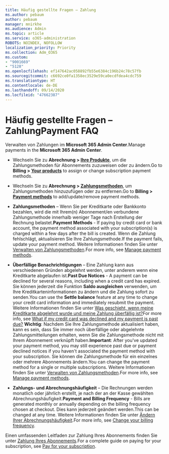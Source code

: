```yaml
---
title: Häufig gestellte Fragen – Zahlung
ms.author: pebaum
author: pebaum
manager: mnirkhe
ms.audience: Admin
ms.topic: article
ms.service: o365-administration
ROBOTS: NOINDEX, NOFOLLOW
localization_priority: Priority
ms.collection: Adm_O365
ms.custom:
- "9001669"
- "5128"
ms.openlocfilehash: ef147642ac058892fb55e6384c196b24c78c57fb
ms.sourcegitcommit: c6692ce0fa1358ec3529e59ca0ecdfdea4cdc759
ms.translationtype: HT
ms.contentlocale: de-DE
ms.lasthandoff: 09/14/2020
ms.locfileid: "47662387"
---
```

# <a name="payment-faq"></a><span data-ttu-id="d3c84-102">Häufig gestellte Fragen – Zahlung</span><span class="sxs-lookup"><span data-stu-id="d3c84-102">Payment FAQ</span></span>

<span data-ttu-id="d3c84-103">Verwalten von Zahlungen im **Microsoft 365 Admin Center**.</span><span class="sxs-lookup"><span data-stu-id="d3c84-103">Manage payments in the **Microsoft 365 Admin Center**.</span></span> 

- <span data-ttu-id="d3c84-104">Wechseln Sie zu **Abrechnung > [Ihre Produkte](https://go.microsoft.com/fwlink/p/?linkid=842054)**, um die Zahlungsmethoden für Abonnements zuzuweisen oder zu ändern.</span><span class="sxs-lookup"><span data-stu-id="d3c84-104">Go to **Billing > [Your products](https://go.microsoft.com/fwlink/p/?linkid=842054)** to assign or change subscription payment methods.</span></span>
- <span data-ttu-id="d3c84-105">Wechseln Sie zu **Abrechnung > [Zahlungsmethoden](https://go.microsoft.com/fwlink/p/?linkid=2018806)**, um Zahlungsmethoden hinzuzufügen oder zu entfernen.</span><span class="sxs-lookup"><span data-stu-id="d3c84-105">Go to **Billing > [Payment methods](https://go.microsoft.com/fwlink/p/?linkid=2018806)** to add/update/remove payment methods.</span></span>

- <span data-ttu-id="d3c84-106">**Zahlungsmethoden** – Wenn Sie per Kreditkarte oder Bankkonto bezahlen, wird die mit Ihrem(n) Abonnement/en verbundene Zahlungsmethode innerhalb weniger Tage nach Erstellung der Rechnung belastet.</span><span class="sxs-lookup"><span data-stu-id="d3c84-106">**Payment Methods** - If paying by credit card or bank account, the payment method associated with your subscription(s) is charged within a few days after the bill is created.</span></span> <span data-ttu-id="d3c84-107">Wenn die Zahlung fehlschlägt, aktualisieren Sie Ihre Zahlungsmethode.</span><span class="sxs-lookup"><span data-stu-id="d3c84-107">If the payment fails, update your payment method.</span></span> <span data-ttu-id="d3c84-108">Weitere Informationen finden Sie unter [Verwalten von Zahlungsmethoden](https://docs.microsoft.com/microsoft-365/commerce/billing-and-payments/manage-payment-methods).</span><span class="sxs-lookup"><span data-stu-id="d3c84-108">For more info, see [Manage payment methods](https://docs.microsoft.com/microsoft-365/commerce/billing-and-payments/manage-payment-methods).</span></span>

- <span data-ttu-id="d3c84-109">**Überfällige Benachrichtigungen** – Eine Zahlung kann aus verschiedenen Gründen abgelehnt werden, unter anderem wenn eine Kreditkarte abgelaufen ist.</span><span class="sxs-lookup"><span data-stu-id="d3c84-109">**Past Due Notices** - A payment can be declined for several reasons, including when a credit card has expired.</span></span> <span data-ttu-id="d3c84-110">Sie können jederzeit die Funktion **Saldo ausgleichen** verwenden, um Ihre Kreditkarteninformationen zu ändern und die Zahlung sofort zu senden.</span><span class="sxs-lookup"><span data-stu-id="d3c84-110">You can use the **Settle balance** feature at any time to change your credit card information and immediately resubmit the payment.</span></span> <span data-ttu-id="d3c84-111">Weitere Informationen finden Sie unter [Was geschieht, wenn meine Kreditkarte abgelehnt wurde und meine Zahlung überfällig ist?](https://docs.microsoft.com/microsoft-365/commerce/billing-and-payments/pay-for-your-subscription?view=o365-worldwide#what-if-my-credit-card-was-declined-and-my-payment-is-past-due)</span><span class="sxs-lookup"><span data-stu-id="d3c84-111">For more info, see [What if my credit card was declined and my payment is past due?](https://docs.microsoft.com/microsoft-365/commerce/billing-and-payments/pay-for-your-subscription?view=o365-worldwide#what-if-my-credit-card-was-declined-and-my-payment-is-past-due)</span></span> <span data-ttu-id="d3c84-112">**Wichtig**: Nachdem Sie Ihre Zahlungsmethode aktualisiert haben, kann es sein, dass Sie immer noch überfällige oder abgelehnte Zahlungsmitteilungen erhalten, wenn Sie die Zahlungsmethode nicht mit Ihrem Abonnement verknüpft haben.</span><span class="sxs-lookup"><span data-stu-id="d3c84-112">**Important**: After you've updated your payment method, you may still experience past due or payment declined notices if you haven't associated the payment method with your subscription.</span></span> <span data-ttu-id="d3c84-113">Sie können die Zahlungsmethode für ein einzelnes oder mehrere Abonnements ändern.</span><span class="sxs-lookup"><span data-stu-id="d3c84-113">You can change the payment method for a single or multiple subscriptions.</span></span> <span data-ttu-id="d3c84-114">Weitere Informationen finden Sie unter [Verwalten von Zahlungsmethoden](https://docs.microsoft.com/microsoft-365/commerce/billing-and-payments/manage-payment-methods?view=o365-worldwide).</span><span class="sxs-lookup"><span data-stu-id="d3c84-114">For more info, see [Manage payment methods](https://docs.microsoft.com/microsoft-365/commerce/billing-and-payments/manage-payment-methods?view=o365-worldwide).</span></span>

- <span data-ttu-id="d3c84-115">**Zahlungs- und Abrechnungshäufigkeit** – Die Rechnungen werden monatlich oder jährlich erstellt, je nach der an der Kasse gewählten Abrechnungshäufigkeit.</span><span class="sxs-lookup"><span data-stu-id="d3c84-115">**Payment and Billing Frequency** - Bills are generated monthly or annually depending on the billing frequency chosen at checkout.</span></span> <span data-ttu-id="d3c84-116">Dies kann jederzeit geändert werden.</span><span class="sxs-lookup"><span data-stu-id="d3c84-116">This can be changed at any time.</span></span> <span data-ttu-id="d3c84-117">Weitere Informationen finden Sie unter [Ändern Ihrer Abrechnungshäufigkeit](https://docs.microsoft.com/microsoft-365/commerce/billing-and-payments/change-payment-frequency).</span><span class="sxs-lookup"><span data-stu-id="d3c84-117">For more info, see [Change your billing frequency](https://docs.microsoft.com/microsoft-365/commerce/billing-and-payments/change-payment-frequency).</span></span>

<span data-ttu-id="d3c84-118">Einen umfassenden Leitfaden zur Zahlung Ihres Abonnements finden Sie unter [Zahlung Ihres Abonnements](https://docs.microsoft.com/microsoft-365/commerce/billing-and-payments/pay-for-your-subscription?view=o365-worldwide).</span><span class="sxs-lookup"><span data-stu-id="d3c84-118">For a complete guide on paying for your subscription, see [Pay for your subscription](https://docs.microsoft.com/microsoft-365/commerce/billing-and-payments/pay-for-your-subscription?view=o365-worldwide).</span></span>
